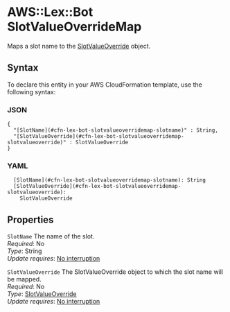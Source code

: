 # AWS::Lex::Bot SlotValueOverrideMap<a name="aws-properties-lex-bot-slotvalueoverridemap"></a>

Maps a slot name to the [SlotValueOverride](https://docs.aws.amazon.com/lexv2/latest/APIReference/API_SlotValueOverride.html) object\.

## Syntax<a name="aws-properties-lex-bot-slotvalueoverridemap-syntax"></a>

To declare this entity in your AWS CloudFormation template, use the following syntax:

### JSON<a name="aws-properties-lex-bot-slotvalueoverridemap-syntax.json"></a>

```
{
  "[SlotName](#cfn-lex-bot-slotvalueoverridemap-slotname)" : String,
  "[SlotValueOverride](#cfn-lex-bot-slotvalueoverridemap-slotvalueoverride)" : SlotValueOverride
}
```

### YAML<a name="aws-properties-lex-bot-slotvalueoverridemap-syntax.yaml"></a>

```
  [SlotName](#cfn-lex-bot-slotvalueoverridemap-slotname): String
  [SlotValueOverride](#cfn-lex-bot-slotvalueoverridemap-slotvalueoverride):
    SlotValueOverride
```

## Properties<a name="aws-properties-lex-bot-slotvalueoverridemap-properties"></a>

`SlotName` <a name="cfn-lex-bot-slotvalueoverridemap-slotname"></a>
The name of the slot\.  
_Required_: No  
_Type_: String  
_Update requires_: [No interruption](https://docs.aws.amazon.com/AWSCloudFormation/latest/UserGuide/using-cfn-updating-stacks-update-behaviors.html#update-no-interrupt)

`SlotValueOverride` <a name="cfn-lex-bot-slotvalueoverridemap-slotvalueoverride"></a>
The SlotValueOverride object to which the slot name will be mapped\.  
_Required_: No  
_Type_: [SlotValueOverride](aws-properties-lex-bot-slotvalueoverride.md)  
_Update requires_: [No interruption](https://docs.aws.amazon.com/AWSCloudFormation/latest/UserGuide/using-cfn-updating-stacks-update-behaviors.html#update-no-interrupt)
